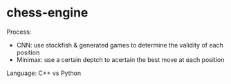 # chess-engine

Process:
- CNN: use stockfish & generated games to determine the validity of each position
- Minimax: use a certain deptch to acertain the best move at each position

Language: C++ vs Python
